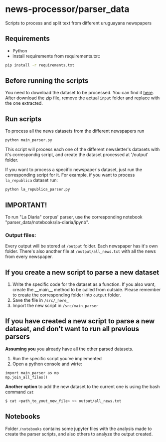 # news-processor/parser_data
Scripts to process and split text from different uruguayans newspapers

## Requirements
- Python
- install requirements from requirements.txt:
``` bash
pip install -r requirements.txt
```

## Before running the scripts
You need to download the dataset to be processed. You can find it [here](https://drive.google.com/drive/folders/1KhlclNOiD1WwB34p5t6HgzHJa93s5PMl?usp=sharing). After download the zip file, remove the actual `input` folder and replace with the one extracted.

## Run scripts
To process all the news datasets from the different newspapers run 
```
python main_parser.py
```
This script will process each one of the different newsletter's datasets with it's correspondig script, and create the dataset processed at '/output' folder.


If you want to process a specific newspaper's dataset, just run the corresponding script for it. For example, if you want to process `la_republica` dataset run:
``` bash
python la_republica_parser.py
```

## IMPORTANT!
To run "La Diaria" corpus' parser, use the corresponding notebook "parser_data/notebooks/la-diaria/ipynb".


### Output files:
Every output will be stored at `/output` folder. Each newspaper has it's own folder. There's also another file at `/output/all_news.txt` with all the news from every newspaper.

## If you create a new script to parse a new dataset
1. Write the specific code for the dataset as a function. If you also want, create the \_\_main\_\_ method to be called from outside. Please remember to create the corresponding folder into `output` folder.
2. Save the file in `/src/_here_`
3. Import the new script in `/src/main_parser`

## If you have created a new script to parse a new dataset, and don't want to run all previous parsers
**Assuming you** you already have all the other parsed datasets.
1. Run the specific script you've implemented
2. Open a python console and wirte: 
``` pyhton
import main_parser as mp
mp.join_all_files()
```

**Another option** to add the new dataset to the current one is using the bash command `cat`
``` bash
$ cat <path_to_yout_new_file> >> output/all_news.txt
```

## Notebooks
Folder `/notebooks` contains some jupyter files with the analysis made to create the parser scripts, and also others to analyze the output created.